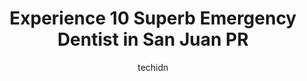 ---
layout: ampstory
image: https://i0.wp.com/www.depkes.org/wp-content/uploads/2023/06/emergency-dentist-0-in-san-juan-pr-1685772557.jpeg?resize=640,853
author: techidn
featured: false
description: Discover the impressive array of Emergency Dentist options in San Juan PR, where you can find 10 of the largest Emergency Dentist establishments in the area. From renowned classics to hidden
title: Experience 10 Superb Emergency Dentist in San Juan PR
cover:
   title: Experience 10 Superb Emergency Dentist in San Juan PR
   subtitle: Rickpate
   background: https://www.depkes.org/wp-content/uploads/2023/06/emergency-dentist-0-in-san-juan-pr-1685772557.jpeg

pages: 
 - layout: thirds
   top: <h1>#1 Local Dental</h1>
   bottom: "<p>Great service, helpful staff and comfortable office. Doctors and assistants have the best disposition and treat patients with respect. Would recommend.</p>"
   background: https://www.depkes.org/wp-content/uploads/2023/06/emergency-dentist-1-in-san-juan-pr-1685772558.jpeg
   backgroundblur: true
 - layout: thirds
   top: <h1>#2 Dental Esthetic Solutions Puerto Rico Dr. Richard Canizares , Dra. Marlene Rivera</h1>
   bottom: "<p>This dental office provides the best up to date dental services.  Their equipment is great and the experience feels just like a spa.  You will not need to look further.</p>"
   background: https://www.depkes.org/wp-content/uploads/2023/06/emergency-dentist-2-in-san-juan-pr-1685772558.jpeg
   cta:
      link: https://www.depkes.org/blog/experience-10-superb-emergency-dentist-in-san-juan-pr/
      text: Experience 10 Superb Emergency Dentist in San Juan PR
 - layout: thirds
   top: <h1>#3 Dental Excellence</h1>
   bottom: "<p>CWGP+GFR, San Juan, 00918, Puerto Rico</p>"
   background: https://www.depkes.org/wp-content/uploads/2023/06/emergency-dentist-3-in-san-juan-pr-1685772558.jpeg
   cta:
      link: https://www.depkes.org/blog/experience-10-superb-emergency-dentist-in-san-juan-pr/
      text: Experience 10 Superb Emergency Dentist in San Juan PR
 - layout: thirds
   top: <h1>#4 Aleida Bures D.M.D.</h1>
   bottom: "<p>Centro Comercial, 2434 C. Loíza, San Juan, 00913, Puerto Rico</p>"
   background: https://images.unsplash.com/photo-1561679660-d00ee1e0dc8e?ixlib=rb-4.0.3&ixid=MnwxMjA3fDB8MHxwaG90by1wYWdlfHx8fGVufDB8fHx8&auto=format&fit=crop&w=640&h=853&q=80
   cta:
      link: https://www.depkes.org/blog/experience-10-superb-emergency-dentist-in-san-juan-pr/
      text: Experience 10 Superb Emergency Dentist in San Juan PR
 - layout: thirds
   top: <h1>#5 Dental Solutions Group</h1>
   bottom: "<p>400 Av. Franklin Delano Roosevelt, San Juan, 00936, Puerto Rico</p>"
   background: https://images.unsplash.com/photo-1536745287225-21d689278fd1?ixlib=rb-4.0.3&ixid=MnwxMjA3fDB8MHxwaG90by1wYWdlfHx8fGVufDB8fHx8&auto=format&fit=crop&w=640&h=853&q=80
   cta:
      link: https://www.depkes.org/blog/experience-10-superb-emergency-dentist-in-san-juan-pr/
      text: Experience 10 Superb Emergency Dentist in San Juan PR
 - layout: thirds
   top: <h1>#6 San Juan Smile Spa Dental Clinic</h1>
   bottom: "<p>374 Cll Soldado Rafael Lamar Guerra, San Juan, 00918, Puerto Rico</p>"
   background: https://images.unsplash.com/photo-1597773150796-e5c14ebecbf5?ixlib=rb-4.0.3&ixid=MnwxMjA3fDB8MHxwaG90by1wYWdlfHx8fGVufDB8fHx8&auto=format&fit=crop&w=640&h=853&q=80
   cta:
      link: https://www.depkes.org/blog/experience-10-superb-emergency-dentist-in-san-juan-pr/
      text: Experience 10 Superb Emergency Dentist in San Juan PR
 - layout: thirds
   top: <h1>#7 Oficina Dental Dr. Jose R. Llop</h1>
   bottom: "<p>282 Av. Ing. Manuel Domenech, San Juan, 00918, Puerto Rico</p>"
   background: https://images.unsplash.com/photo-1489694553447-4c9339da310d?ixlib=rb-4.0.3&ixid=MnwxMjA3fDB8MHxwaG90by1wYWdlfHx8fGVufDB8fHx8&auto=format&fit=crop&w=640&h=853&q=80
   cta:
      link: https://www.depkes.org/blog/experience-10-superb-emergency-dentist-in-san-juan-pr/
      text: Experience 10 Superb Emergency Dentist in San Juan PR
 - layout: thirds
   middle: Continue reading...
   background: https://images.unsplash.com/photo-1609083590460-7b8cc0ca65f8?ixlib=rb-4.0.3&ixid=MnwxMjA3fDB8MHxwaG90by1wYWdlfHx8fGVufDB8fHx8&auto=format&fit=crop&w=640&h=853&q=80
   cta:
      link: https://www.depkes.org/blog/experience-10-superb-emergency-dentist-in-san-juan-pr/
      text: Experience 10 Superb Emergency Dentist in San Juan PR
      
---